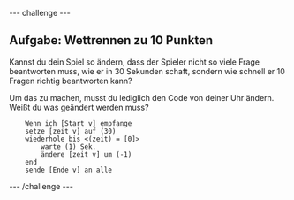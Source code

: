 \--- challenge \---

## Aufgabe: Wettrennen zu 10 Punkten

Kannst du dein Spiel so ändern, dass der Spieler nicht so viele Frage beantworten muss, wie er in 30 Sekunden schaft, sondern wie schnell er 10 Fragen richtig beantworten kann?

Um das zu machen, musst du lediglich den Code von deiner Uhr ändern. Weißt du was geändert werden muss?

```blocks
    Wenn ich [Start v] empfange
    setze [zeit v] auf (30)
    wiederhole bis <(zeit) = [0]>
        warte (1) Sek.
        ändere [zeit v] um (-1)
    end
    sende [Ende v] an alle
```

\--- /challenge \---